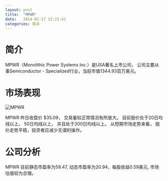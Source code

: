 ```yaml
---
layout: post
title:  "MPWR"
date:   2014-02-17 12:21:41
categories: 观点
---
```


# 简介
MPWR（Monolithic Power Systems Inc.）是USA著名上市公司，
公司主要从事Semiconductor - Specialized行业，当前市值1344.93百万美元。

# 市场表现

![MPWR](http://finviz.com/chart.ashx?t=MPWR&ty=c&ta=1&p=d&s=l)

MPWR 昨日收盘价 $35.09，
交易量较正常情况有所放大。
目前股价处于20日均线以上，
50日均线以上，
并且处于200日均线以上。
从短期市场走势来看，
股价走势平稳，投资者应减少无谓的操作。

# 公司分析
MPWR 目前静态市盈率为59.47, 动态市盈率为20.94，每股收益0.59美元,
市场估值较为合理。
